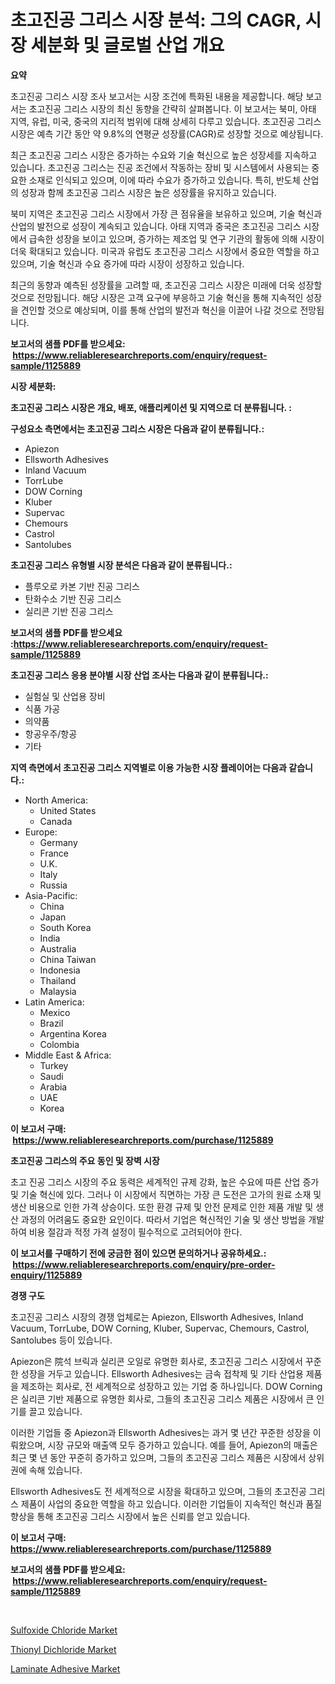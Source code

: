 <p><h1>초고진공 그리스 시장 분석: 그의 CAGR, 시장 세분화 및 글로벌 산업 개요</h1></p><p><strong>요약</strong></p>
<p><p>초고진공 그리스 시장 조사 보고서는 시장 조건에 특화된 내용을 제공합니다. 해당 보고서는 초고진공 그리스 시장의 최신 동향을 간략히 살펴봅니다. 이 보고서는 북미, 아태 지역, 유럽, 미국, 중국의 지리적 범위에 대해 상세히 다루고 있습니다. 초고진공 그리스 시장은 예측 기간 동안 약 9.8%의 연평균 성장률(CAGR)로 성장할 것으로 예상됩니다.</p><p>최근 초고진공 그리스 시장은 증가하는 수요와 기술 혁신으로 높은 성장세를 지속하고 있습니다. 초고진공 그리스는 진공 조건에서 작동하는 장비 및 시스템에서 사용되는 중요한 소재로 인식되고 있으며, 이에 따라 수요가 증가하고 있습니다. 특히, 반도체 산업의 성장과 함께 초고진공 그리스 시장은 높은 성장률을 유지하고 있습니다.</p><p>북미 지역은 초고진공 그리스 시장에서 가장 큰 점유율을 보유하고 있으며, 기술 혁신과 산업의 발전으로 성장이 계속되고 있습니다. 아태 지역과 중국은 초고진공 그리스 시장에서 급속한 성장을 보이고 있으며, 증가하는 제조업 및 연구 기관의 활동에 의해 시장이 더욱 확대되고 있습니다. 미국과 유럽도 초고진공 그리스 시장에서 중요한 역할을 하고 있으며, 기술 혁신과 수요 증가에 따라 시장이 성장하고 있습니다.</p><p>최근의 동향과 예측된 성장률을 고려할 때, 초고진공 그리스 시장은 미래에 더욱 성장할 것으로 전망됩니다. 해당 시장은 고객 요구에 부응하고 기술 혁신을 통해 지속적인 성장을 견인할 것으로 예상되며, 이를 통해 산업의 발전과 혁신을 이끌어 나갈 것으로 전망됩니다.</p></p>
<p><strong>보고서의 샘플 PDF를 받으세요: &nbsp;<a href="https://www.reliableresearchreports.com/enquiry/request-sample/1125889">https://www.reliableresearchreports.com/enquiry/request-sample/1125889</a></strong></p>
<p><strong>시장 세분화:</strong></p>
<p><strong> 초고진공 그리스 시장은 개요, 배포, 애플리케이션 및 지역으로 더 분류됩니다. :</strong></p>
<p><strong>구성요소 측면에서는 초고진공 그리스 시장은 다음과 같이 분류됩니다.:</strong></p>
<p><ul><li>Apiezon</li><li>Ellsworth Adhesives</li><li>Inland Vacuum</li><li>TorrLube</li><li>DOW Corning</li><li>Kluber</li><li>Supervac</li><li>Chemours</li><li>Castrol</li><li>Santolubes</li></ul></p>
<p><strong> 초고진공 그리스 유형별 시장 분석은 다음과 같이 분류됩니다.:</strong></p>
<p><ul><li>플루오로 카본 기반 진공 그리스</li><li>탄화수소 기반 진공 그리스</li><li>실리콘 기반 진공 그리스</li></ul></p>
<p><strong>보고서의 샘플 PDF를 받으세요 :<a href="https://www.reliableresearchreports.com/enquiry/request-sample/1125889">https://www.reliableresearchreports.com/enquiry/request-sample/1125889</a></strong></p>
<p><strong> 초고진공 그리스 응용 분야별 시장 산업 조사는 다음과 같이 분류됩니다.:</strong></p>
<p><ul><li>실험실 및 산업용 장비</li><li>식품 가공</li><li>의약품</li><li>항공우주/항공</li><li>기타</li></ul></p>
<p><strong>지역 측면에서 초고진공 그리스 지역별로 이용 가능한 시장 플레이어는 다음과 같습니다.:</strong></p>
<p><ul>
    <li>
        North America:
        <ul>
            <li>United States</li>
            <li>Canada</li>
        </ul>
    </li>
    <li>
        Europe:
        <ul>
            <li>Germany</li>
            <li>France</li>
            <li>U.K.</li>
            <li>Italy</li>
            <li>Russia</li>
        </ul>
    </li>
    <li>
        Asia-Pacific:
        <ul>
            <li>China</li>
            <li>Japan</li>
            <li>South Korea</li>
            <li>India</li>
            <li>Australia</li>
            <li>China Taiwan</li>
            <li>Indonesia</li>
            <li>Thailand</li>
            <li>Malaysia</li>
        </ul>
    </li>
    <li>
        Latin America:
        <ul>
            <li>Mexico</li>
            <li>Brazil</li>
            <li>Argentina Korea</li>
            <li>Colombia</li>
        </ul>
    </li>
    <li>
        Middle East & Africa:
        <ul>
            <li>Turkey</li>
            <li>Saudi</li>
            <li>Arabia</li>
            <li>UAE</li>
            <li>Korea</li>
        </ul>
    </li>
    </ul></p>
<p><strong>이 보고서 구매: &nbsp;<a href="https://www.reliableresearchreports.com/purchase/1125889">https://www.reliableresearchreports.com/purchase/1125889</a></strong></p>
<p><strong>초고진공 그리스의 주요 동인 및 장벽 시장</strong></p>
<p><p>초고 진공 그리스 시장의 주요 동력은 세계적인 규제 강화, 높은 수요에 따른 산업 증가 및 기술 혁신에 있다. 그러나 이 시장에서 직면하는 가장 큰 도전은 고가의 원료 소재 및 생산 비용으로 인한 가격 상승이다. 또한 환경 규제 및 안전 문제로 인한 제품 개발 및 생산 과정의 어려움도 중요한 요인이다. 따라서 기업은 혁신적인 기술 및 생산 방법을 개발하여 비용 절감과 적정 가격 설정이 필수적으로 고려되어야 한다.</p></p>
<p><strong>이 보고서를 구매하기 전에 궁금한 점이 있으면 문의하거나 공유하세요.: &nbsp;<a href="https://www.reliableresearchreports.com/enquiry/pre-order-enquiry/1125889">https://www.reliableresearchreports.com/enquiry/pre-order-enquiry/1125889</a></strong></p>
<p><strong>경쟁 구도</strong></p>
<p><p>초고진공 그리스 시장의 경쟁 업체로는 Apiezon, Ellsworth Adhesives, Inland Vacuum, TorrLube, DOW Corning, Kluber, Supervac, Chemours, Castrol, Santolubes 등이 있습니다. </p><p>Apiezon은 院석 브릭과 실리콘 오일로 유명한 회사로, 초고진공 그리스 시장에서 꾸준한 성장을 거두고 있습니다. Ellsworth Adhesives는 금속 접착제 및 기타 산업용 제품을 제조하는 회사로, 전 세계적으로 성장하고 있는 기업 중 하나입니다. DOW Corning은 실리콘 기반 제품으로 유명한 회사로, 그들의 초고진공 그리스 제품은 시장에서 큰 인기를 끌고 있습니다.</p><p>이러한 기업들 중 Apiezon과 Ellsworth Adhesives는 과거 몇 년간 꾸준한 성장을 이뤄왔으며, 시장 규모와 매출액 모두 증가하고 있습니다. 예를 들어, Apiezon의 매출은 최근 몇 년 동안 꾸준히 증가하고 있으며, 그들의 초고진공 그리스 제품은 시장에서 상위권에 속해 있습니다.</p><p>Ellsworth Adhesives도 전 세계적으로 시장을 확대하고 있으며, 그들의 초고진공 그리스 제품이 사업의 중요한 역할을 하고 있습니다. 이러한 기업들이 지속적인 혁신과 품질 향상을 통해 초고진공 그리스 시장에서 높은 신뢰를 얻고 있습니다.</p></p>
<p><strong>이 보고서 구매: &nbsp; <a href="https://www.reliableresearchreports.com/purchase/1125889">https://www.reliableresearchreports.com/purchase/1125889</a></strong></p>
<p><strong>보고서의 샘플 PDF를 받으세요: &nbsp;<a href="https://www.reliableresearchreports.com/enquiry/request-sample/1125889">https://www.reliableresearchreports.com/enquiry/request-sample/1125889</a></strong><strong></strong></p>
<p>&nbsp;</p>
<p><p><a href="https://github.com/mauripalmi/Market-Research-Report-List-2/blob/main/sulfoxide-chloride-market.md">Sulfoxide Chloride Market</a></p><p><a href="https://github.com/nicoletavirag/Market-Research-Report-List-2/blob/main/thionyl-dichloride-market.md">Thionyl Dichloride Market</a></p><p><a href="https://github.com/redneck06/Market-Research-Report-List-2/blob/main/laminate-adhesive-market.md">Laminate Adhesive Market</a></p></p>
